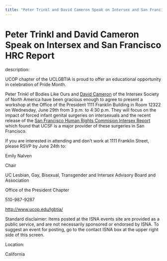 ```yaml
---
title: "Peter Trinkl and David Cameron Speak on Intersex and San Francisco HRC Report"
---
```


# Peter Trinkl and David Cameron Speak on Intersex and San Francisco HRC Report

  
description:  
  


UCOP chapter of the UCLGBTIA is proud to offer an educational opportunity in celebration of Pride Month.

  
  


Peter Trinkl of Bodies Like Ours and [David Cameron][1] of the Intersex Society of North America have been gracious enough to agree to present a workshop at the Office of the President 1111 Franklin Building in Room 12322 on Wednesday, June 29th from 3 p.m. to 4:30 p.m. They will focus on the impact of forced infant genital surgeries on intersexuals and the recent release of the [San Francisco Human Rights Commision Intersex Report][2] which found that UCSF is a major provider of these surgeries in San Francisco.

  
  


If you are interested in attending and don&#8217;t work at 1111 Franklin Street, please RSVP by June 24th to:

  
  


Emily Nalven  
  
Chair  
  
UC Lesbian, Gay, Bisexual, Transgender and Intersex Advisory Board and Association  
  
Office of the President Chapter  
  
510-987-9287  
  
http://www.ucop.edu/lgbtia/

  
  


Standard disclaimer: Items posted at the ISNA events site are provided as a public service, and are not necessarily sponsored or endorsed by ISNA. To suggest an event for posting, go to the contact ISNA box at the upper right side of this screen.

  
  
  
  




  


  


  
Location:  
  
California

 [1]: http://isna.org/about/cameron
 [2]: http://isna.org/node/841